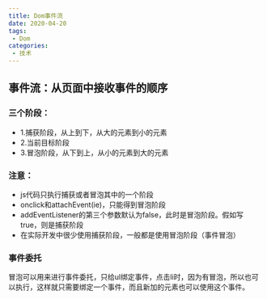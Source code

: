 ```yaml
---
title: Dom事件流
date: 2020-04-20
tags:
 - Dom
categories: 
 - 技术
---
```


## 事件流：从页面中接收事件的顺序

### 三个阶段：
* 1.捕获阶段，从上到下，从大的元素到小的元素
* 2.当前目标阶段
* 3.冒泡阶段，从下到上，从小的元素到大的元素

### 注意：
+ js代码只执行捕获或者冒泡其中的一个阶段
+ onclick和attachEvent(ie)，只能得到冒泡阶段
+ addEventListener的第三个参数默认为false，此时是冒泡阶段。假如写true，则是捕获阶段
+ 在实际开发中很少使用捕获阶段，一般都是使用冒泡阶段（事件冒泡）

### 事件委托
冒泡可以用来进行事件委托，只给ul绑定事件，点击li时，因为有冒泡，所以也可以执行，这样就只需要绑定一个事件，而且新加的元素也可以使用这个事件。
